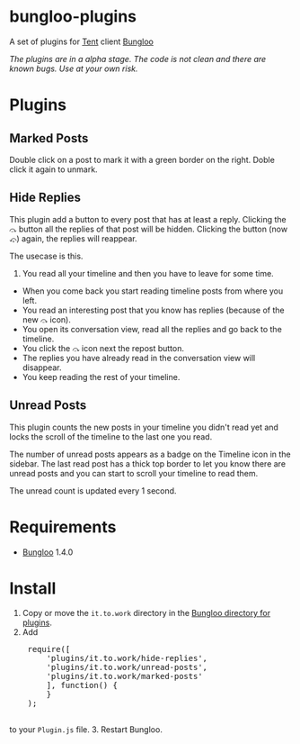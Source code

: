 bungloo-plugins
===============

A set of plugins for [Tent](https://tent.io) client [Bungloo](http://jabs.nu/bungloo)

*The plugins are in a alpha stage. The code is not clean and there are known bugs. Use at your own risk.*

# Plugins
## Marked Posts
Double click on a post to mark it with a green border on the right.
Doble click it again to unmark.

## Hide Replies
This plugin add a button to every post that has at least a reply.
Clicking the `⤼` button all the replies of that post will be hidden.
Clicking the button (now `⤽`) again, the replies will reappear.

The usecase is this.

1. You read all your timeline and then you have to leave for some time.
* When you come back you start reading timeline posts from where you left.
* You read an interesting post that you know has replies (because of the new `⤼` icon).
* You open its conversation view, read all the replies and go back to the timeline.
* You click the `⤼` icon next the repost button.
* The replies you have already read in the conversation view will disappear.
* You keep reading the rest of your timeline.

## Unread Posts
This plugin counts the new posts in your timeline you didn't read yet and locks the scroll of the timeline to the last one you read.

The number of unread posts appears as a badge on the Timeline icon in the sidebar.
The last read post has a thick top border to let you know there are unread posts and you can start to scroll your timeline to read them.

The unread count is updated every 1 second.

# Requirements
* [Bungloo](http://jabs.nu/bungloo) 1.4.0

# Install
1. Copy or move the `it.to.work` directory in the [Bungloo directory for plugins](https://github.com/jeena/bungloo/wiki/Plugins).
2. Add
    <pre>
    require([
        'plugins/it.to.work/hide-replies',
        'plugins/it.to.work/unread-posts',
        'plugins/it.to.work/marked-posts'
        ], function() {
        }
    );
    </pre>
to your `Plugin.js` file.
3. Restart Bungloo.
